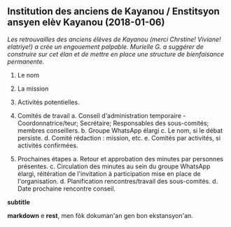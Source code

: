 ## Institution des anciens de Kayanou / Enstitsyon ansyen elèv Kayanou (2018-01-06)

_Les retrouvailles des anciens élèves de Kayanou (merci Chrstine! Viviane! elatriye!) a crée un engouement palpable. Murielle G. a suggérer de construire sur cet élan et de mettre en place une structure de bienfaisance permanente._

1. Le nom

2. La mission

3. Activités potentielles.

4. Comités de travail
a. Conseil d'administration temporaire - Coordonnatrice/teur; Secrétaire; Responsables des sous-comités; membres conseillers.
b. Groupe WhatsApp élargi
c. Le nom, si le débat persiste.
d. Comité rédaction : mission, etc.
e. Comités par activités, si activités confirmées.

5. Prochaines étapes
a. Retour et approbation des minutes par personnes présentes.
c. Circulation des minutes au sein du groupe WhatsApp élargi, réitération de l'invitation à participation mise en place de l'organisation.
d. Planification rencontres/travail des sous-comités.
d. Date prochaine rencontre conseil.


__subtitle__


**markdown** e **rest**, men fòk dokuman'an gen bon ekstansyon'an.

<!---
kote w bare ak angouman apostwòf sa a ? menm lè gen apostwòf an kreyòl, se pa la. :P
-->

